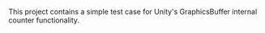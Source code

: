 This project contains a simple test case for Unity's GraphicsBuffer internal counter functionality.
